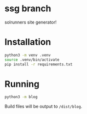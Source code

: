 # ssg branch

solrunners site generator!

# Installation

```sh
python3 -m venv .venv
source .venv/bin/activate
pip install -r requirements.txt
```

# Running

```sh
python3 -m blog
```

Build files will be output to `/dist/blog`.
